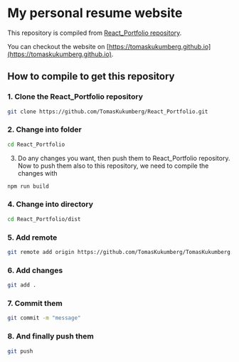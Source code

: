 # My personal resume website
This repository is compiled from [React_Portfolio repository](https://github.com/TomasKukumberg/React_Portfolio). 

You can checkout the website on [https://tomaskukumberg.github.io](https://tomaskukumberg.github.io).

## How to compile to get this repository
### 1. Clone the React_Portfolio repository
```bash
git clone https://github.com/TomasKukumberg/React_Portfolio.git
```
### 2. Change into folder
```bash
cd React_Portfolio
```
3. Do any changes you want, then push them to React_Portfolio repository. Now to push them also to this repository, we need to compile the changes with
```bash
npm run build
```
### 4. Change into directory
```bash
cd React_Portfolio/dist
```
### 5. Add remote
```bash
git remote add origin https://github.com/TomasKukumberg/TomasKukumberg.github.io
```
### 6. Add changes
```bash
git add .
```
### 7. Commit them
```bash
git commit -m "message"
```
### 8. And finally push them
```bash
git push
```
